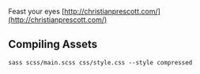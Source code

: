 Feast your eyes [http://christianprescott.com/](http://christianprescott.com/)

## Compiling Assets

```
sass scss/main.scss css/style.css --style compressed
```
